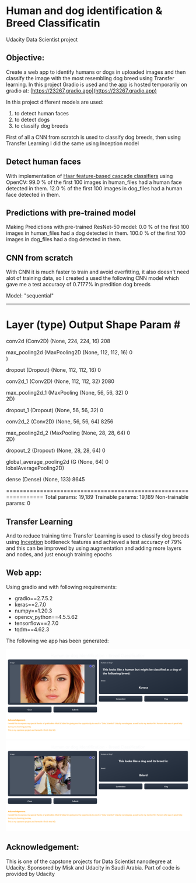 # Human and dog identification & Breed Classificatin
Udacity Data Scientist project

## Objective:
Create a web app to identify humans or dogs in uploaded images and then classify the image with the most resembling dog breed using Transfer learning.
In this project Gradio is used and the app is hosted temporarily on gradio at: [https://23267.gradio.app](https://23267.gradio.app)


In this project different models are used:
1) to detect human faces
2) to detect dogs
3) to classify dog breeds

First of all a CNN from scratch is used to classify dog breeds, then using Transfer Learning I did the same using Inception model

## Detect human faces
With implementation of [Haar feature-based cascade classifiers](http://docs.opencv.org/trunk/d7/d8b/tutorial_py_face_detection.html) using OpenCV:
99.0 % of the first 100 images in human_files had a human face detected in them.
12.0 % of the first 100 images in dog_files had a human face detected in them.

## Predictions with pre-trained model
Making Predictions with pre-trained ResNet-50 model:
0.0 % of the first 100 images in human_files had a dog detected in them.
100.0 % of the first 100 images in dog_files had a dog detected in them.

## CNN from scratch
With CNN it is much faster to train and avoid overfitting, it also doesn't need alot of training data, so I created a used the following CNN model which gave me a test accuracy of 0.7177% in predition dog breeds

Model: "sequential"
_________________________________________________________________
 Layer (type)                Output Shape              Param #   
=================================================================
 conv2d (Conv2D)             (None, 224, 224, 16)      208       
                                                                 
 max_pooling2d (MaxPooling2D  (None, 112, 112, 16)     0         
 )                                                               
                                                                 
 dropout (Dropout)           (None, 112, 112, 16)      0         
                                                                 
 conv2d_1 (Conv2D)           (None, 112, 112, 32)      2080      
                                                                 
 max_pooling2d_1 (MaxPooling  (None, 56, 56, 32)       0         
 2D)                                                             
                                                                 
 dropout_1 (Dropout)         (None, 56, 56, 32)        0         
                                                                 
 conv2d_2 (Conv2D)           (None, 56, 56, 64)        8256      
                                                                 
 max_pooling2d_2 (MaxPooling  (None, 28, 28, 64)       0         
 2D)                                                             
                                                                 
 dropout_2 (Dropout)         (None, 28, 28, 64)        0         
                                                                 
 global_average_pooling2d (G  (None, 64)               0         
 lobalAveragePooling2D)                                          
                                                                 
 dense (Dense)               (None, 133)               8645      
                                                                 
=================================================================
Total params: 19,189
Trainable params: 19,189
Non-trainable params: 0

## Transfer Learning
And to reduce training time Transfer Learning is used to classify dog breeds using [Inception](https://s3-us-west-1.amazonaws.com/udacity-aind/dog-project/DogInceptionV3Data.npz) bottleneck features and achieved a test accuracy of 79% and this can be improved by using augmentation and adding more layers and nodes, and just enough training epochs

## Web app:
Using gradio and with following requirements:
- gradio==2.7.5.2
- keras==2.7.0
- numpy==1.20.3
- opencv_python==4.5.5.62
- tensorflow==2.7.0
- tqdm==4.62.3

The following we app has been generated:

![Screenshot1](screenshot%20(3).png)
![Screenshot2](screenshot%20(4).png)

## Acknowledgement:
This is one of the capstone projects for Data Scientist nanodegree at Udacity. Sponsored by Misk and Udacity in Saudi Arabia.
Part of code is provided by Udacity
